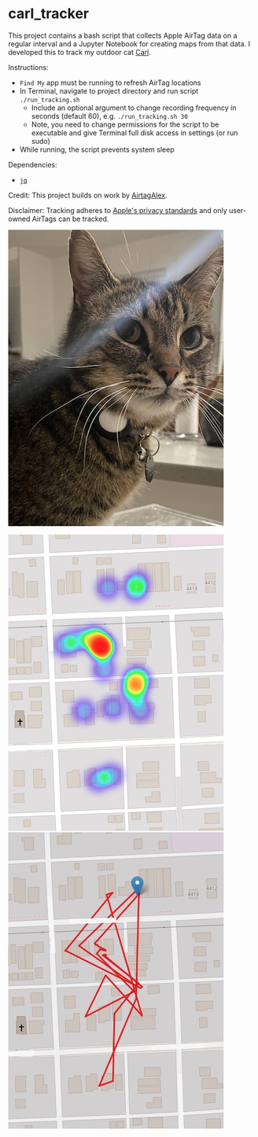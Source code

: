 # carl_tracker

This project contains a bash script that collects Apple AirTag data on a regular interval and a Jupyter Notebook for creating maps from that data. I developed this to track my outdoor cat [Carl](https://www.instagram.com/carl37209/).

Instructions:
- `Find My` app must be running to refresh AirTag locations
- In Terminal, navigate to project directory and run script `./run_tracking.sh`
  - Include an optional argument to change recording frequency in seconds (default 60), e.g. `./run_tracking.sh 30`
  - Note, you need to change permissions for the script to be executable and give Terminal full disk access in settings (or run sudo)
- While running, the script prevents system sleep 

Dependencies:
- [`jq`](https://formulae.brew.sh/formula/jq)

Credit:
This project builds on work by [AirtagAlex](https://github.com/icepick3000/AirtagAlex).

Disclaimer:
Tracking adheres to [Apple's privacy standards](https://www.apple.com/newsroom/2022/02/an-update-on-airtag-and-unwanted-tracking/) and only user-owned AirTags can be tracked.

![carl](images/carl.jpg)

![heatmap](images/heatmap.jpg) ![tracemap](images/tracemap.jpg)


